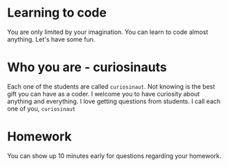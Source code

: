 # Learning to code
You are only limited by your imagination. You can learn to code almost anything. Let's have some fun.

# Who you are - curiosinauts
Each one of the students are called `curiosinaut`. Not knowing is the best gift you can have as a coder. I welcome you to have curiosity about anything and everything. I love getting questions from students. I call each one of you, `curiosinaut`

# Homework
You can show up 10 minutes early for questions regarding your homework.

